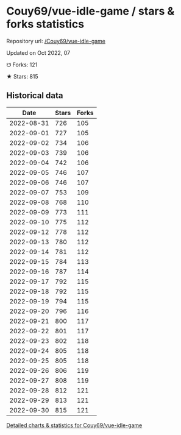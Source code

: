 # Couy69/vue-idle-game / stars & forks statistics

Repository url: [/Couy69/vue-idle-game](https://github.com/Couy69/vue-idle-game)

Updated on Oct 2022, 07

☋ Forks: 121

★ Stars: 815

## Historical data
| Date | Stars | Forks |
|------|-------|-------|
| 2022-08-31 | 726 | 105 | 
| 2022-09-01 | 727 | 105 | 
| 2022-09-02 | 734 | 106 | 
| 2022-09-03 | 739 | 106 | 
| 2022-09-04 | 742 | 106 | 
| 2022-09-05 | 746 | 107 | 
| 2022-09-06 | 746 | 107 | 
| 2022-09-07 | 753 | 109 | 
| 2022-09-08 | 768 | 110 | 
| 2022-09-09 | 773 | 111 | 
| 2022-09-10 | 775 | 112 | 
| 2022-09-12 | 778 | 112 | 
| 2022-09-13 | 780 | 112 | 
| 2022-09-14 | 781 | 112 | 
| 2022-09-15 | 784 | 113 | 
| 2022-09-16 | 787 | 114 | 
| 2022-09-17 | 792 | 115 | 
| 2022-09-18 | 792 | 115 | 
| 2022-09-19 | 794 | 115 | 
| 2022-09-20 | 796 | 116 | 
| 2022-09-21 | 800 | 117 | 
| 2022-09-22 | 801 | 117 | 
| 2022-09-23 | 802 | 118 | 
| 2022-09-24 | 805 | 118 | 
| 2022-09-25 | 805 | 118 | 
| 2022-09-26 | 806 | 119 | 
| 2022-09-27 | 808 | 119 | 
| 2022-09-28 | 812 | 121 | 
| 2022-09-29 | 813 | 121 | 
| 2022-09-30 | 815 | 121 | 


[Detailed charts & statistics for Couy69/vue-idle-game](https://reviewgithub.com/rep/Couy69/vue-idle-game)
